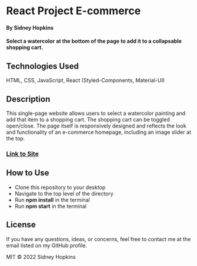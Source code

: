 # React Project E-commerce

#### By Sidney Hopkins

#### Select a watercolor at the bottom of the page to add it to a collapsable shopping cart.

## Technologies Used

HTML, CSS, JavaScript, React (Styled-Components, Material-UI)

## Description

This single-page website allows users to select a watercolor painting and add that item to a shopping cart. The shopping cart can be toggled open/close. The page itself is responsively designed and reflects the look and functionality of an e-commerce homepage, including an image slider at the top.

### [Link to Site](https://sidney-react-project-ecommerce.netlify.app)

## How to Use

- Clone this repository to your desktop
- Navigate to the top level of the directory
- Run **npm install** in the terminal
- Run **npm start** in the terminal

## License

If you have any questions, ideas, or concerns, feel free to contact me at the email listed on my GitHub profile.

MIT © 2022 Sidney Hopkins

